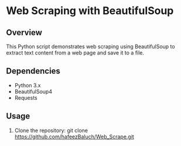 # Web Scraping with BeautifulSoup

## Overview
This Python script demonstrates web scraping using BeautifulSoup to extract text content from a web page and save it to a file.

## Dependencies
- Python 3.x
- BeautifulSoup4
- Requests

## Usage
1. Clone the repository:
   git clone https://github.com/hafeezBaluch/Web_Scrape.git
